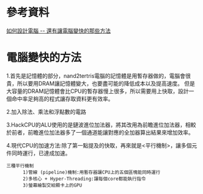 # 參考資料 
[如何設計電腦 -- 還有讓電腦變快的那些方法](https://www.slideshare.net/ccckmit/ss-85466673)

# 電腦變快的方法
1.首先是記憶體的部分，nand2tertris電腦的記憶體是用暫存器做的，電腦會很貴，所以要用DRAM讓記憶體變大，也要盡可能的降低成本以及提高速度。
但是大容量的DRAM記憶體會比CPU的暫存器慢上很多，所以需要用上快取，設計一個命中率足夠高的程式讓存取資料更有效率。

2.加入除法、乘法和浮點數的電路

3.HackCPU的ALU使用的是鏈波進位加法器，將其改用為前瞻進位加法器，相較於前者，前瞻進位加法器多了一個通道能讓對應的全加器算出結果來增加效率。

4.現代CPU的加速方法:除了第一點提及的快取，再來就是<平行機制>，讓多個元件同時運行，已達成加速。

```
三種平行機制
      1)管線 (pipeline)機制:用暫存器讓CPU上的五個區塊能同時運行
      2)多核心 + Hyper-Threading:讓每個core都能執行指令
      3)螢幕繪製交給顯卡上的GPU
``` 
